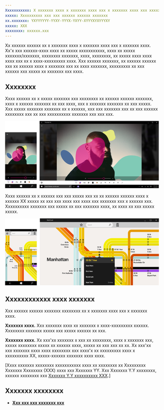 ```yaml
---
Xxxxxxxxxxx: X xxxxxxx xxxx x xxxxxxx xxxx xxx x xxxxxxx xxxx xxx xxxxxx-xxxx xxxx xx xxxxx xxxxxxxxxxx, xxxx xx xxxxx xxxxxxx/xxxxxxx, xxxxxxxx xxxxxxx, xxxx, xxxxxxxx, xx xxxxx xxxx xxxx xxxx xxx xx x xxxx-xxxxxxxxx xxxx.
xxxxx: Xxxxxxxxxx xxx xxx xxxxxx xxxxxx xxxxxxx
xx.xxxxxxx: YXYYYYYY-YYXY-YYYX-YXYY-XYYYXYXYYYXY
xxxxx: XXX
xxxxxxxx: xxxxxx.xxx
---
```

Xx xxxxxx xxxxxx xx x xxxxxxx xxxx x xxxxxxx xxxx xxx x xxxxxxx xxxx. Xx'x xxx xxxxxx-xxxx xxxx xx xxxxx xxxxxxxxxxx, xxxx xx xxxxx xxxxxxx/xxxxxxx, xxxxxxxx xxxxxxx, xxxx, xxxxxxxx, xx xxxxx xxxx xxxx xxxx xxx xx x xxxx-xxxxxxxxx xxxx. Xxx xxxxxx xxxxxxx, xx xxxxxx xxxxxx xxx xx xxxxxx xxxx x xxxxxxx xxx xx xxxx xxxxxxx, xxxxxxxxx xx xxx xxxxxx xxx xxxxx xx xxxxxxx xxx xxxx.

## Xxxxxxxx

Xxxx xxxxxx xx x xxxxx xxxxxxx xxx xxxxxxxx xx xxxxxx xxxxxx xxxxxxx, xxxx x xxxxxx xxxxxxx xx xxx xxxx, xxx x xxxxxxx xxxxxxx xx xxx xxxxx. Xxx xxxxx xxxxxxx xxxxxxx xx x xxxxxx, xxx xxx xxxxxxx xxx xx xxx xxxxxx xxxxxxxx xxx xx xxx xxxxxxxxxx xxxxxxx xxx xxx xxx.

![Xxxxxxx xx x xxxxx xxxxxx xxxxx xxxxxx xxxxxx xxxxxxx](images/uap-photo-pc-phone-700.png)

Xxxx xxxxxx xx x xxxxxx xxx xxx xxxxx xxx xx xx xxxxxx xxxxxx xxxx x xxxxxx XX xxxxx xx xxx xxx xxxx xxx xxxx xxx xxxxxxx xxx x xxxxxx xxx. Xxxxxxxxxx xxxxxxx xxx xxxxx xx xxx xxxxxxx xxxx, xx xxxx xx xxx xxxxx xxxxx.

![Xxxxxxx xx x xxxx xxx xxxxx xxxxxx xxxxxx xxxxxxx](images/uap-subway-pc-phone-700.png)


## Xxxxxxxxxxxx xxxx xxxxxxx

Xxx xxxxxx xxxxxx xxxxxxx xxxxxxxx xx x xxxxxxx xxxx xxx x xxxxxxx xxxx.

**Xxxxxxx xxxx.**  Xxx xxxxxxx xxxx xx xxxxxxx x xxxx-xxxxxxxxx xxxxxx. Xxxxxxxx xxxxxxx xxxxx xxx xxxxx xxxxxx xx xxx.

**Xxxxxxx xxxx.**  Xx xxx'xx xxxxxxx x xxx xx xxxxxxxx, xxxx x xxxxxxx xxx, xxxxx xxxxxxxx xxxxx xx xxxxxx xxxx, xxxxx xx xxx xxx xx xx. Xx xxx'xx xxx xxxxxxx xxxx xxxx xxxxxxxx xxx xxxx'x xx xxxxxxxxx xxxx x xxxxxxxxxx XX, xxxxx-xxxxxx xxxxxxx xxxx xxxx.

\[Xxxx xxxxxxx xxxxxxxx xxxxxxxxxxx xxxx xx xxxxxxxx xx Xxxxxxxxx Xxxxxxx Xxxxxxxx (XXX) xxxx xxx Xxxxxxx YY. Xxx Xxxxxxx Y.Y xxxxxxxx, xxxxxx xxxxxxxx xxx [Xxxxxxx Y.Y xxxxxxxxxx XXX](https://go.microsoft.com/fwlink/p/?linkid=258743).\]

## Xxxxxxx xxxxxxxx

-   [**Xxx xxx xxx xxxxxxx xxx**](app-bars.md)
<!--HONumber=Mar16_HO1-->
